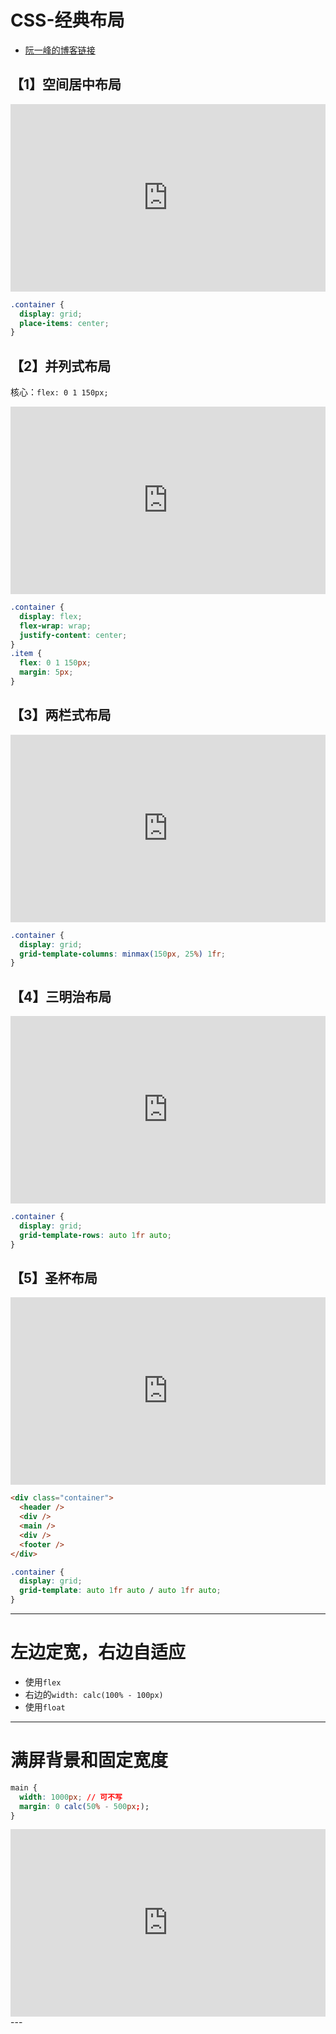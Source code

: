 # CSS-经典布局

- [阮一峰的博客链接](https://www.ruanyifeng.com/blog/2020/08/five-css-layouts-in-one-line.html)

## 【1】空间居中布局

<iframe height="300" style="width: 100%;" scrolling="no" title="01. Centered AF" src="https://codepen.io/una/embed/YzyYbBx?default-tab=html%2Cresult" frameborder="no" loading="lazy" allowtransparency="true" allowfullscreen="true">
  See the Pen <a href="https://codepen.io/una/pen/YzyYbBx">
  01. Centered AF</a> by Una Kravets (<a href="https://codepen.io/una">@una</a>)
  on <a href="https://codepen.io">CodePen</a>.
</iframe>

```css
.container {
  display: grid;
  place-items: center;
}
```

## 【2】并列式布局

核心：`flex: 0 1 150px;`

<iframe height="300" style="width: 100%;" scrolling="no" title="02. Deconstructed Pancake" src="https://codepen.io/una/embed/WNQdBza?default-tab=html%2Cresult" frameborder="no" loading="lazy" allowtransparency="true" allowfullscreen="true">
  See the Pen <a href="https://codepen.io/una/pen/WNQdBza">
  02. Deconstructed Pancake</a> by Una Kravets (<a href="https://codepen.io/una">@una</a>)
  on <a href="https://codepen.io">CodePen</a>.
</iframe>

```css
.container {
  display: flex;
  flex-wrap: wrap;
  justify-content: center;
}
.item {
  flex: 0 1 150px;
  margin: 5px;
}
```

## 【3】两栏式布局

<iframe height="300" style="width: 100%;" scrolling="no" title="03. Sidebar Says" src="https://codepen.io/una/embed/gOaNeWL?default-tab=html%2Cresult" frameborder="no" loading="lazy" allowtransparency="true" allowfullscreen="true">
  See the Pen <a href="https://codepen.io/una/pen/gOaNeWL">
  03. Sidebar Says</a> by Una Kravets (<a href="https://codepen.io/una">@una</a>)
  on <a href="https://codepen.io">CodePen</a>.
</iframe>

```css
.container {
  display: grid;
  grid-template-columns: minmax(150px, 25%) 1fr;
}
```

## 【4】三明治布局

<iframe height="300" style="width: 100%;" scrolling="no" title="04: Pancake Stack (Header, Main, Footer)" src="https://codepen.io/una/embed/bGVXPWB?default-tab=html%2Cresult" frameborder="no" loading="lazy" allowtransparency="true" allowfullscreen="true">
  See the Pen <a href="https://codepen.io/una/pen/bGVXPWB">
  04: Pancake Stack (Header, Main, Footer)</a> by Una Kravets (<a href="https://codepen.io/una">@una</a>)
  on <a href="https://codepen.io">CodePen</a>.
</iframe>

```css
.container {
  display: grid;
  grid-template-rows: auto 1fr auto;
}
```

## 【5】圣杯布局

<iframe height="300" style="width: 100%;" scrolling="no" title="05: Holy Grail" src="https://codepen.io/una/embed/mdVbdBy?default-tab=html%2Cresult" frameborder="no" loading="lazy" allowtransparency="true" allowfullscreen="true">
  See the Pen <a href="https://codepen.io/una/pen/mdVbdBy">
  05: Holy Grail</a> by Una Kravets (<a href="https://codepen.io/una">@una</a>)
  on <a href="https://codepen.io">CodePen</a>.
</iframe>

```html
<div class="container">
  <header />
  <div />
  <main />
  <div />
  <footer />
</div>
```

```css
.container {
  display: grid;
  grid-template: auto 1fr auto / auto 1fr auto;
}
```

---

# 左边定宽，右边自适应

- 使用`flex`
- 右边的`width: calc(100% - 100px)`
- 使用`float`

---

# 满屏背景和固定宽度

```css
main {
  width: 1000px; // 可不写
  margin: 0 calc(50% - 500px;);
}
```

<iframe height="300" style="width: 100%;" scrolling="no" title="不写width来居中内容" src="https://codepen.io/firefly1984982452/embed/rNJqJVW?default-tab=html%2Cresult" frameborder="no" loading="lazy" allowtransparency="true" allowfullscreen="true">
  See the Pen <a href="https://codepen.io/firefly1984982452/pen/rNJqJVW">
  不写width来居中内容</a> by 彭丹丹 (<a href="https://codepen.io/firefly1984982452">@firefly1984982452</a>)
  on <a href="https://codepen.io">CodePen</a>.
</iframe>
---
